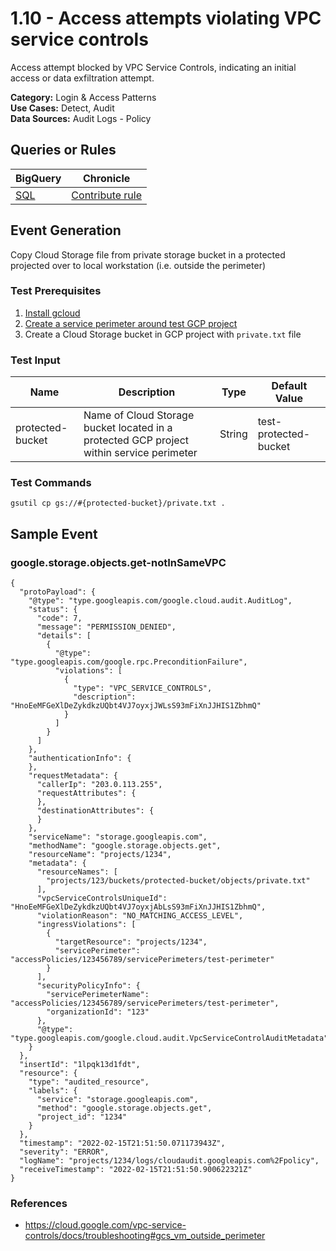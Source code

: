 # 1.10 - Access attempts violating VPC service controls
Access attempt blocked by VPC Service Controls, indicating an initial access or data exfiltration attempt.


**Category:** Login & Access Patterns
</br>
**Use Cases:** Detect, Audit
</br>
**Data Sources:** Audit Logs - Policy
</br>

## Queries or Rules
BigQuery | Chronicle |
--- | --- |
[SQL](../../sql/1_10_access_attempts_blocked_by_VPC_SC.sql) | [Contribute rule](../../CONTRIBUTING.md)

## Event Generation

Copy Cloud Storage file from private storage bucket in a protected projected over to local workstation (i.e. outside the perimeter)





### Test Prerequisites
1. [Install gcloud](https://cloud.google.com/sdk/docs/install)
1. [Create a service perimeter around test GCP project](https://cloud.google.com/vpc-service-controls/docs/create-service-perimeters)
1. Create a Cloud Storage bucket in GCP project with `private.txt` file


### Test Input
| Name | Description | Type | Default Value |
|------|-------------|------|---------------|
| protected-bucket | Name of Cloud Storage bucket located in a protected GCP project within service perimeter | String | test-protected-bucket|

### Test Commands
```
gsutil cp gs://#{protected-bucket}/private.txt .
```



## Sample Event


### google.storage.objects.get-notInSameVPC
```
{
  "protoPayload": {
    "@type": "type.googleapis.com/google.cloud.audit.AuditLog",
    "status": {
      "code": 7,
      "message": "PERMISSION_DENIED",
      "details": [
        {
          "@type": "type.googleapis.com/google.rpc.PreconditionFailure",
          "violations": [
            {
              "type": "VPC_SERVICE_CONTROLS",
              "description": "HnoEeMFGeXlDeZykdkzUQbt4VJ7oyxjJWLsS93mFiXnJJHIS1ZbhmQ"
            }
          ]
        }
      ]
    },
    "authenticationInfo": {
    },
    "requestMetadata": {
      "callerIp": "203.0.113.255",
      "requestAttributes": {
      },
      "destinationAttributes": {
      }
    },
    "serviceName": "storage.googleapis.com",
    "methodName": "google.storage.objects.get",
    "resourceName": "projects/1234",
    "metadata": {
      "resourceNames": [
        "projects/123/buckets/protected-bucket/objects/private.txt"
      ],
      "vpcServiceControlsUniqueId": "HnoEeMFGeXlDeZykdkzUQbt4VJ7oyxjAbLsS93mFiXnJJHIS1ZbhmQ",
      "violationReason": "NO_MATCHING_ACCESS_LEVEL",
      "ingressViolations": [
        {
          "targetResource": "projects/1234",
          "servicePerimeter": "accessPolicies/123456789/servicePerimeters/test-perimeter"
        }
      ],
      "securityPolicyInfo": {
        "servicePerimeterName": "accessPolicies/123456789/servicePerimeters/test-perimeter",
        "organizationId": "123"
      },
      "@type": "type.googleapis.com/google.cloud.audit.VpcServiceControlAuditMetadata"
    }
  },
  "insertId": "1lpqk13d1fdt",
  "resource": {
    "type": "audited_resource",
    "labels": {
      "service": "storage.googleapis.com",
      "method": "google.storage.objects.get",
      "project_id": "1234"
    }
  },
  "timestamp": "2022-02-15T21:51:50.071173943Z",
  "severity": "ERROR",
  "logName": "projects/1234/logs/cloudaudit.googleapis.com%2Fpolicy",
  "receiveTimestamp": "2022-02-15T21:51:50.900622321Z"
}
```



### References
- https://cloud.google.com/vpc-service-controls/docs/troubleshooting#gcs_vm_outside_perimeter
    
